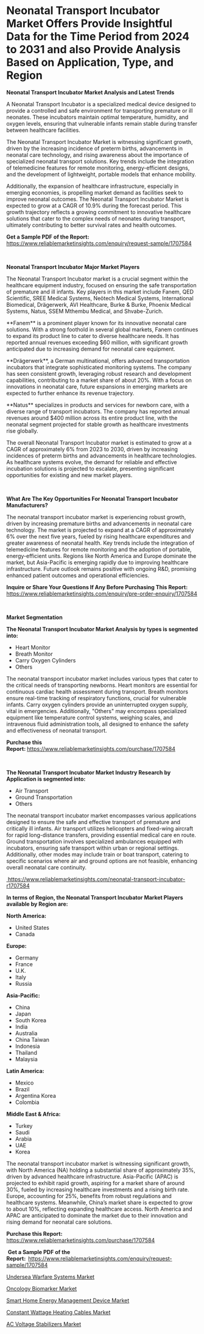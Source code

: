 <p><h1>Neonatal Transport Incubator Market Offers Provide Insightful Data for the Time Period from 2024 to 2031 and also Provide Analysis Based on Application, Type, and Region</h1></p><p><strong>Neonatal Transport Incubator Market Analysis and Latest Trends</strong></p>
<p><p>A Neonatal Transport Incubator is a specialized medical device designed to provide a controlled and safe environment for transporting premature or ill neonates. These incubators maintain optimal temperature, humidity, and oxygen levels, ensuring that vulnerable infants remain stable during transfer between healthcare facilities. </p><p>The Neonatal Transport Incubator Market is witnessing significant growth, driven by the increasing incidence of preterm births, advancements in neonatal care technology, and rising awareness about the importance of specialized neonatal transport solutions. Key trends include the integration of telemedicine features for remote monitoring, energy-efficient designs, and the development of lightweight, portable models that enhance mobility. </p><p>Additionally, the expansion of healthcare infrastructure, especially in emerging economies, is propelling market demand as facilities seek to improve neonatal outcomes. The Neonatal Transport Incubator Market is expected to grow at a CAGR of 10.9% during the forecast period. This growth trajectory reflects a growing commitment to innovative healthcare solutions that cater to the complex needs of neonates during transport, ultimately contributing to better survival rates and health outcomes.</p></p>
<p><strong>Get a Sample PDF of the Report:&nbsp;</strong> <a href="https://www.reliablemarketinsights.com/enquiry/request-sample/1707584?utm_campaign=1347&utm_medium=2&utm_source=Github&utm_content=ia&utm_term=07102024&utm_id=neonatal-transport-incubator">https://www.reliablemarketinsights.com/enquiry/request-sample/1707584</a></p>
<p>&nbsp;</p>
<p><strong>Neonatal Transport Incubator Major Market Players</strong></p>
<p><p>The Neonatal Transport Incubator market is a crucial segment within the healthcare equipment industry, focused on ensuring the safe transportation of premature and ill infants. Key players in this market include Fanem, QED Scientific, SREE Medical Systems, Neötech Medical Systems, International Biomedical, Drägerwerk, AVI Healthcare, Burke & Burke, Phoenix Medical Systems, Natus, SSEM Mthembu Medical, and Shvabe-Zurich.</p><p>**Fanem** is a prominent player known for its innovative neonatal care solutions. With a strong foothold in several global markets, Fanem continues to expand its product line to cater to diverse healthcare needs. It has reported annual revenues exceeding $60 million, with significant growth anticipated due to increasing demand for neonatal care equipment.</p><p>**Drägerwerk**, a German multinational, offers advanced transportation incubators that integrate sophisticated monitoring systems. The company has seen consistent growth, leveraging robust research and development capabilities, contributing to a market share of about 20%. With a focus on innovations in neonatal care, future expansions in emerging markets are expected to further enhance its revenue trajectory.</p><p>**Natus** specializes in products and services for newborn care, with a diverse range of transport incubators. The company has reported annual revenues around $400 million across its entire product line, with the neonatal segment projected for stable growth as healthcare investments rise globally.</p><p>The overall Neonatal Transport Incubator market is estimated to grow at a CAGR of approximately 6% from 2023 to 2030, driven by increasing incidences of preterm births and advancements in healthcare technologies. As healthcare systems evolve, the demand for reliable and effective incubation solutions is projected to escalate, presenting significant opportunities for existing and new market players.</p></p>
<p>&nbsp;</p>
<p><strong>What Are The Key Opportunities For Neonatal Transport Incubator Manufacturers?</strong></p>
<p><p>The neonatal transport incubator market is experiencing robust growth, driven by increasing premature births and advancements in neonatal care technology. The market is projected to expand at a CAGR of approximately 6% over the next five years, fueled by rising healthcare expenditures and greater awareness of neonatal health. Key trends include the integration of telemedicine features for remote monitoring and the adoption of portable, energy-efficient units. Regions like North America and Europe dominate the market, but Asia-Pacific is emerging rapidly due to improving healthcare infrastructure. Future outlook remains positive with ongoing R&D, promising enhanced patient outcomes and operational efficiencies.</p></p>
<p><strong>Inquire or Share Your Questions If Any Before Purchasing This Report:</strong> <a href="https://www.reliablemarketinsights.com/enquiry/pre-order-enquiry/1707584?utm_campaign=1347&utm_medium=2&utm_source=Github&utm_content=ia&utm_term=07102024&utm_id=neonatal-transport-incubator">https://www.reliablemarketinsights.com/enquiry/pre-order-enquiry/1707584</a></p>
<p>&nbsp;</p>
<p><strong>Market Segmentation</strong></p>
<p><strong>The Neonatal Transport Incubator Market Analysis by types is segmented into:</strong></p>
<p><ul><li>Heart Monitor</li><li>Breath Monitor</li><li>Carry Oxygen Cylinders</li><li>Others</li></ul></p>
<p><p>The neonatal transport incubator market includes various types that cater to the critical needs of transporting newborns. Heart monitors are essential for continuous cardiac health assessment during transport. Breath monitors ensure real-time tracking of respiratory functions, crucial for vulnerable infants. Carry oxygen cylinders provide an uninterrupted oxygen supply, vital in emergencies. Additionally, "Others" may encompass specialized equipment like temperature control systems, weighing scales, and intravenous fluid administration tools, all designed to enhance the safety and effectiveness of neonatal transport.</p></p>
<p><strong>Purchase this Report:&nbsp;</strong><a href="https://www.reliablemarketinsights.com/purchase/1707584?utm_campaign=1347&utm_medium=2&utm_source=Github&utm_content=ia&utm_term=07102024&utm_id=neonatal-transport-incubator">https://www.reliablemarketinsights.com/purchase/1707584</a></p>
<p>&nbsp;</p>
<p><strong>The Neonatal Transport Incubator Market Industry Research by Application is segmented into:</strong></p>
<p><ul><li>Air Transport</li><li>Ground Transportation</li><li>Others</li></ul></p>
<p><p>The neonatal transport incubator market encompasses various applications designed to ensure the safe and effective transport of premature and critically ill infants. Air transport utilizes helicopters and fixed-wing aircraft for rapid long-distance transfers, providing essential medical care en route. Ground transportation involves specialized ambulances equipped with incubators, ensuring safe transport within urban or regional settings. Additionally, other modes may include train or boat transport, catering to specific scenarios where air and ground options are not feasible, enhancing overall neonatal care continuity.</p></p>
<p><a href="https://www.reliablemarketinsights.com/neonatal-transport-incubator-r1707584?utm_campaign=1347&utm_medium=2&utm_source=Github&utm_content=ia&utm_term=07102024&utm_id=neonatal-transport-incubator">&nbsp;https://www.reliablemarketinsights.com/neonatal-transport-incubator-r1707584</a></p>
<p><strong>In terms of Region, the Neonatal Transport Incubator Market Players available by Region are:</strong></p>
<p>
    <p> <strong> North America: </strong>
        <ul>
            <li>United States</li>
            <li>Canada</li>
        </ul>
        </p> 
    <p> <strong> Europe: </strong>
        <ul>
            <li>Germany</li>
            <li>France</li>
            <li>U.K.</li>
            <li>Italy</li>
            <li>Russia</li>
        </ul>
        </p> 
    <p> <strong> Asia-Pacific: </strong>
        <ul>
            <li>China</li>
            <li>Japan</li>
            <li>South Korea</li>
            <li>India</li>
            <li>Australia</li>
            <li>China Taiwan</li>
            <li>Indonesia</li>
            <li>Thailand</li>
            <li>Malaysia</li>
        </ul>
        </p> 
    <p> <strong> Latin America: </strong>
        <ul>
            <li>Mexico</li>
            <li>Brazil</li>
            <li>Argentina Korea</li>
            <li>Colombia</li>
        </ul>
        </p> 
    <p> <strong> Middle East & Africa: </strong>
        <ul>
            <li>Turkey</li>
            <li>Saudi</li>
            <li>Arabia</li>
            <li>UAE</li>
            <li>Korea</li>
        </ul>
    </p>
    </p>
<p><p>The neonatal transport incubator market is witnessing significant growth, with North America (NA) holding a substantial share of approximately 35%, driven by advanced healthcare infrastructure. Asia-Pacific (APAC) is projected to exhibit rapid growth, aspiring for a market share of around 30%, fueled by increasing healthcare investments and a rising birth rate. Europe, accounting for 25%, benefits from robust regulations and healthcare systems. Meanwhile, China’s market share is expected to grow to about 10%, reflecting expanding healthcare access. North America and APAC are anticipated to dominate the market due to their innovation and rising demand for neonatal care solutions.</p></p>
<p><strong>Purchase this Report: </strong><a href="https://www.reliablemarketinsights.com/purchase/1707584?utm_campaign=1347&utm_medium=2&utm_source=Github&utm_content=ia&utm_term=07102024&utm_id=neonatal-transport-incubator">https://www.reliablemarketinsights.com/purchase/1707584</a></p>
<p>&nbsp;<strong>Get a Sample PDF of the Report:&nbsp;&nbsp;</strong><a href="https://www.reliablemarketinsights.com/enquiry/request-sample/1707584?utm_campaign=1347&utm_medium=2&utm_source=Github&utm_content=ia&utm_term=07102024&utm_id=neonatal-transport-incubator">https://www.reliablemarketinsights.com/enquiry/request-sample/1707584</a></p>
<p><strong></strong></p>
<p><p><a href="https://www.linkedin.com/pulse/charting-future-comprehensive-analysis-global-undersea-warfare-dtwge?utm_campaign=1347&utm_medium=2&utm_source=Github&utm_content=ia&utm_term=07102024&utm_id=neonatal-transport-incubator">Undersea Warfare Systems Market</a></p><p><a href="https://www.linkedin.com/pulse/oncology-biomarker-ecosystem-mapping-innovation-value-lqute?utm_campaign=1347&utm_medium=2&utm_source=Github&utm_content=ia&utm_term=07102024&utm_id=neonatal-transport-incubator">Oncology Biomarker Market</a></p><p><a href="https://www.linkedin.com/pulse/smart-home-energy-management-device-market2024-2031-37rke?utm_campaign=1347&utm_medium=2&utm_source=Github&utm_content=ia&utm_term=07102024&utm_id=neonatal-transport-incubator">Smart Home Energy Management Device Market</a></p><p><a href="https://issuu.com/reportprime-2/docs/constant-wattage-heating-cables-mar_1732e8cd1caa10?utm_campaign=1347&utm_medium=2&utm_source=Github&utm_content=ia&utm_term=07102024&utm_id=neonatal-transport-incubator">Constant Wattage Heating Cables Market</a></p><p><a href="https://issuu.com/reportprime-2/docs/ac-voltage-stabilizers-market-size-_7e2bd926cf78dd?utm_campaign=1347&utm_medium=2&utm_source=Github&utm_content=ia&utm_term=07102024&utm_id=neonatal-transport-incubator">AC Voltage Stabilizers Market</a></p></p>